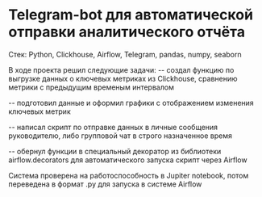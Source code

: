 # Telegram-bot для автоматической отправки аналитического отчёта
Стек: Python, Clickhouse, Airflow, Telegram, pandas, numpy, seaborn

В ходе проекта решил следующие задачи:
-- создал функцию по выгрузке данных о ключевых метриках из Clickhouse, сравнению метрики с предыдущим временым интервалом

-- подготовил данные и оформил графики с отображением изменения ключевых метрик

-- написал скрипт по отправке данных в личные сообщения руководителю, либо групповой чат в строго назначенное время

-- обернул функции в специальный декоратор из библиотеки airflow.decorators для автоматического запуска скрипт через Airflow


Система проверена на работоспособность в Jupiter notebook, потом переведена в формат .py для запуска в системе Airflow
